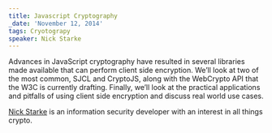 ```yaml
---
title: Javascript Cryptography
_date: 'November 12, 2014'
tags: Cryotograpy
speaker: Nick Starke
---
```


Advances in JavaScript cryptography have resulted in several libraries made
available that can perform client side encryption.  We’ll look at two of the
most common, SJCL and CryptoJS, along with the WebCrypto API that the W3C is
currently drafting.  Finally, we’ll look at the practical applications and
pitfalls of using client side encryption and discuss real world use cases.

[Nick Starke](https://twitter.com/nstarke) is an information security developer
with an interest in all things crypto.
